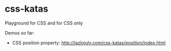 # css-katas

Playground for CSS and for CSS only

Demos so far:
* CSS position property: http://lazlojuly.com/css-katas/position/index.html
